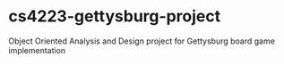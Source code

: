 # cs4223-gettysburg-project
Object Oriented Analysis and Design project for Gettysburg board game implementation
